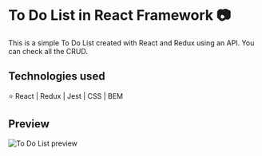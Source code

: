 # To Do List in React Framework 📷

This is a simple To Do List created with React and Redux using an API. You can check all the CRUD.

## Technologies used

⭐ React | Redux | Jest | CSS | BEM 

## Preview

<img src="https://i.ibb.co/VDcHpgH/todolistreactcompressed.gif" alt="To Do List preview" />

